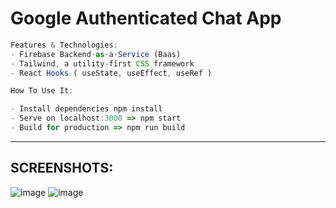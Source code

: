 # Google Authenticated Chat App


```ts
Features & Technologies:
- Firebase Backend-as-a-Service (Baas)
- Tailwind, a utility-first CSS framework
- React Hooks ( useState, useEffect, useRef )

```

```ts
How To Use It:

- Install dependencies npm install
- Serve on localhost:3000 => npm start
- Build for production => npm run build


```



<hr>

## SCREENSHOTS:

![image](https://user-images.githubusercontent.com/90147636/190183478-0b3c77a3-f291-4b34-b1c0-919cafda8958.png)
![image](https://user-images.githubusercontent.com/90147636/190183513-45be51b0-2d77-42db-9b5a-9ba72eea98f5.png)
